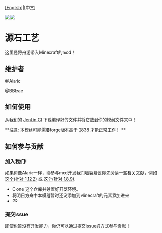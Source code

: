 [[English]](README.MD)|[中文]

![](https://img.shields.io/jenkins/build/http/magictea.hicp.net:1919/job/OriginiumCraft.svg)![](https://img.shields.io/jenkins/coverage/jacoco/http/magictea.hicp.net:1919/job/OriginiumCraft.svg)

# 源石工艺

这里是将舟游带入Minecraft的mod！

## 维护者

@Alaric

@BBleae

## 如何使用

从我们的 [Jenkin CI](http://magictea.hicp.net:1919/job/OriginiumCraft) 下载编译好的文件并将它放到你的模组文件夹中！

**注意: 本模组可能需要forge版本高于 2838 才能正常工作！ **

## 如何参与贡献

### 加入我们!

如果你像Alaric一样，刚参与mod开发我们墙裂建议你先阅读一些相关文献，例如[这个(针对 1.12.2)](https://harbinger.covertdragon.team) 或 [这个(针对 1.8.9)](https://fmltutor.ustc-zzzz.net).

* Clone 这个仓库并设置好开发环境。
* 将明日方舟中本模组暂时还没添加到Minecraft的元素添加进来
* PR

### 提交Issue

即使你暂没有开发能力，你仍可以通过提交issue的方式参与贡献！

